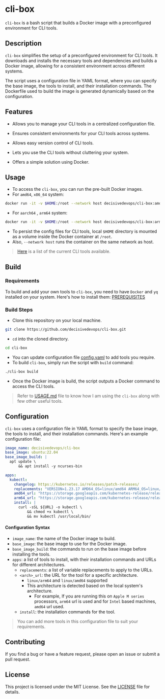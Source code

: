 # cli-box

`cli-box` is a bash script that builds a Docker image with a preconfigured environment for CLI tools.

## Description

`cli-box` simplifies the setup of a preconfigured environment for CLI tools. It downloads and installs the necessary tools and dependencies and builds a Docker image, allowing for a consistent environment across different systems.

The script uses a configuration file in YAML format, where you can specify the base image, the tools to install, and their installation commands. The Dockerfile used to build the image is generated dynamically based on the configuration.

## Features

- Allows you to manage your CLI tools in a centralized configuration file.

- Ensures consistent environments for your CLI tools across systems.

- Allows easy version control of CLI tools.

- Lets you use the CLI tools without cluttering your system.

- Offers a simple solution using Docker.

## Usage

  - To access the `cli-box`, you can run the pre-built Docker images.
  - For `amd64`, `x86_64` system:

```bash
docker run -it -v $HOME:/root --network host decisivedevops/cli-box:amd64-latest zsh
```

- For `aarch64` , `arm64` system:

```bash
docker run -it -v $HOME:/root --network host decisivedevops/cli-box:arm64-latest zsh
```

  - To persist the config files for CLI tools, local `$HOME` directory is mounted as a volume inside the Docker container at `/root`.
  - Also, `--network host` runs the container on the same network as host.

>  [Here](APPLIST.md) is a list of the current CLI tools available.

## Build

### Requirements

To build and add your own tools to `cli-box`, you need to have `Docker` and `yq` installed on your system. Here's how to install them: [PREREQUISITES](PREREQUISITES.md)

### Build Steps

- Clone this repository on your local machine.
```bash
git clone https://github.com/decisivedevops/cli-box.git
```

- `cd` into the cloned directory.
```bash
cd cli-box
```
- You can update configuration file [config.yaml](config.yaml) to add tools you require.
- To build `cli-box`, simply run the script with `build` command:
```bash
./cli-box build
```

- Once the Docker image is build, the script outputs a Docker command to access the CLI tools.

> Refer to [USAGE.md](USAGE.md) file to know how I am using the `cli-box` along with few other useful tools.

## Configuration

`cli-box` uses a configuration file in YAML format to specify the base image, the tools to install, and their installation commands. Here's an example configuration file:


```yaml
image_name: decisivedevops/cli-box
base_image: ubuntu:22.04
base_image_build: |
  apt update \
      && apt install -y ncurses-bin

apps:
  kubectl:
    changelog: https://kubernetes.io/releases/patch-releases/
    replacements: "VERSION=1.23.17 AMD64_OS=linux/amd64 ARM64_OS=linux/arm64"
    amd64_url: "https://storage.googleapis.com/kubernetes-release/release/v${VERSION}/bin/${AMD64_OS}/kubectl"
    arm64_url: "https://storage.googleapis.com/kubernetes-release/release/v${VERSION}/bin/${ARM64_OS}/kubectl"
    install: |
      curl -sSL ${URL} -o kubectl \
          && chmod +x kubectl \
          && mv kubectl /usr/local/bin/
```
#### Configuration Syntax
- `image_name`: the name of the Docker image to build.
- `base_image`: the base image to use for the Docker image.
- `base_image_build`: the commands to run on the base image before installing the tools.
- `apps`: a list of tools to install, with their installation commands and URLs for different architectures.
	- `replacements`: a list of variable replacements to apply to the URLs.
	- `<arch>_url`: the URL for the tool for a specific architecture.
	  - `linux/arm64` and `linux/amd64` supported
	  - This architecture is detected based on the local system's architecture.
	    - For example, If you are running this on `Apple M series` processors, `arm64` url is used and for `Intel` based machines, `amd64` url used.
	- `install`: the installation commands for the tool.

> You can add more tools in this configuration file to suit your requirements.

## Contributing

If you find a bug or have a feature request, please open an issue or submit a pull request.
## License

This project is licensed under the MIT License. See the [LICENSE](LICENSE) file for details.
